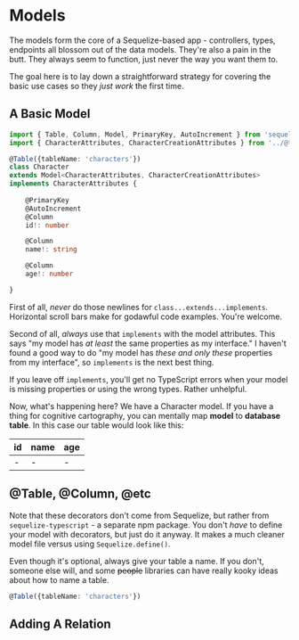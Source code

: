 # Models
The models form the core of a Sequelize-based app - controllers, types, endpoints all blossom out of the data models. They're also a pain in the butt. They always seem to function, just never the way you want them to.

The goal here is to lay down a straightforward strategy for covering the basic use cases so they *just work* the first time.

## A Basic Model
```typescript
import { Table, Column, Model, PrimaryKey, AutoIncrement } from 'sequelize-typescript';
import { CharacterAttributes, CharacterCreationAttributes } from '../@types/character.types';

@Table({tableName: 'characters'})
class Character 
extends Model<CharacterAttributes, CharacterCreationAttributes> 
implements CharacterAttributes {
    
    @PrimaryKey
    @AutoIncrement
    @Column
    id!: number

    @Column
    name!: string

    @Column
    age!: number

}
```

First of all, *never* do those newlines for `class...extends...implements`.  Horizontal scroll bars make for godawful code examples. You're welcome.

Second of all, *always* use that `implements` with the model attributes. This says "my model has *at least* the same properties as my interface." I haven't found a good way to do "my model has *these and only these* properties from my interface", so `implements` is the next best thing. 

If you leave off `implements`, you'll get no TypeScript errors when your model is missing properties or using the wrong types. Rather unhelpful.

Now, what's happening here? We have a Character model. If you have a thing for cognitive cartography, you can mentally map **model** to **database table**. In this case our table would look like this:

|id|name|age|
|-|-|-|
|-|-|-|

## @Table, @Column, @etc

Note that these decorators don't come from Sequelize, but rather from  `sequelize-typescript` - a separate npm package. You don't *have* to define your model with decorators, but just do it anyway. It makes a much cleaner model file versus using `Sequelize.define()`. 

Even though it's optional, always give your table a name. If you don't, someone else will, and some ~~people~~ libraries can have really kooky ideas about how to name a table.    
```typescript
@Table({tableName: 'characters'})
```


## Adding A Relation 